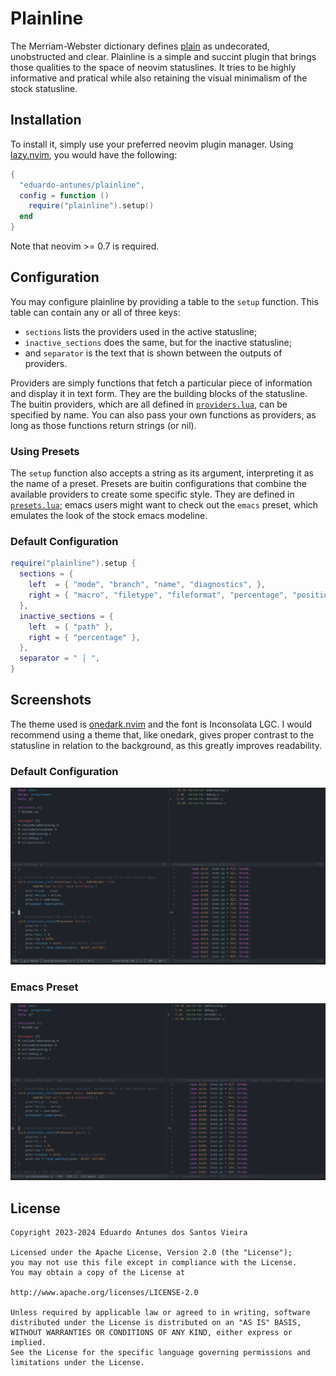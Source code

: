 # Plainline

The Merriam-Webster dictionary defines [plain](https://www.merriam-webster.com/dictionary/plain) as undecorated, unobstructed and clear.
Plainline is a simple and succint plugin that brings those qualities to the space of neovim statuslines. It tries to be highly informative
and pratical while also retaining the visual minimalism of the stock statusline.

## Installation

To install it, simply use your preferred neovim plugin manager. Using [lazy.nvim](https://github.com/folke/lazy.nvim), you would have the following:

```lua
{
  "eduardo-antunes/plainline",
  config = function ()
    require("plainline").setup()
  end
}
```

Note that neovim >= 0.7 is required.

## Configuration

You may configure plainline by providing a table to the `setup` function. This table can contain any or all of three keys:

- `sections` lists the providers used in the active statusline;
- `inactive_sections` does the same, but for the inactive statusline;
- and `separator` is the text that is shown between the outputs of providers.

Providers are simply functions that fetch a particular piece of information and display it in text form. They are the building blocks of the statusline. The buitin
providers, which are all defined in [`providers.lua`](./lua/plainline/providers.lua), can be specified by name. You can also pass your own functions as providers,
as long as those functions return strings (or nil).

### Using Presets

The `setup` function also accepts a string as its argument, interpreting it as the name of a preset. Presets are buitin configurations that combine the available
providers to create some specific style. They are defined in [`presets.lua`](./lua/plainline/presets.lua); emacs users might want to check out the `emacs` preset,
which emulates the look of the stock emacs modeline.

### Default Configuration

```lua
require("plainline").setup {
  sections = {
    left  = { "mode", "branch", "name", "diagnostics", },
    right = { "macro", "filetype", "fileformat", "percentage", "position" },
  },
  inactive_sections = {
    left  = { "path" },
    right = { "percentage" },
  },
  separator = " │ ",
}
```

## Screenshots

The theme used is [onedark.nvim](https://github.com/navarasu/onedark.nvim) and the font is Inconsolata LGC. I would recommend using a theme that, like onedark, gives
proper contrast to the statusline in relation to the background, as this greatly improves readability.

### Default Configuration

![plainline-default](/static/plainline-default.png?raw=true "Default configuration")

### Emacs Preset

![plainline-emacs](/static/plainline-emacs.png?raw=true "Emacs preset")

## License

```
Copyright 2023-2024 Eduardo Antunes dos Santos Vieira

Licensed under the Apache License, Version 2.0 (the "License");
you may not use this file except in compliance with the License.
You may obtain a copy of the License at

http://www.apache.org/licenses/LICENSE-2.0

Unless required by applicable law or agreed to in writing, software
distributed under the License is distributed on an "AS IS" BASIS,
WITHOUT WARRANTIES OR CONDITIONS OF ANY KIND, either express or implied.
See the License for the specific language governing permissions and
limitations under the License.
```
